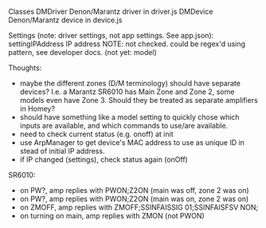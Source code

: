 Classes
  DMDriver        Denon/Marantz driver in driver.js
  DMDevice        Denon/Marantz device in device.js

Settings (note: driver settings, not app settings. See app.json):
  settingIPAddress   IP address       NOTE: not checked. could be regex'd using pattern, see developer docs.
  (not yet: model)

Thoughts:
  - maybe the different zones (D/M terminology) should have separate devices? I.e. a Marantz SR6010 has Main Zone and Zone 2, some models even have Zone 3. Should they be treated as separate amplifiers in Homey?
  - should have something like a model setting to quickly chose which inputs are available, and which commands to use/are available.
  - need to check current status (e.g. onoff) at init
  - use ArpManager to get device's MAC address to use as unique ID in stead of initial IP address.
  - if IP changed (settings), check status again (onOff)


SR6010:
  - on PW?, amp replies with PWON;Z2ON (main was off, zone 2 was on)
  - on PW?, amp replies with PWON;Z2ON (main was on, zone 2 was on)
  - on ZMOFF, amp replies with ZMOFF;SSINFAISSIG 01;SSINFAISFSV NON;
  - on turning on main, amp replies with ZMON (not PWON)

